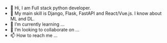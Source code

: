 - 👋 Hi, I am Full stack python developer. 
- 👀 My main skill is Django, Flask, FastAPI and React/Vue.js. I know about ML and DL.
- 🌱 I’m currently learning ...
- 💞️ I’m looking to collaborate on ...
- 📫 How to reach me ...

<!---
mystar300/mystar300 is a ✨ special ✨ repository because its `README.md` (this file) appears on your GitHub profile.
You can click the Preview link to take a look at your changes.
--->
